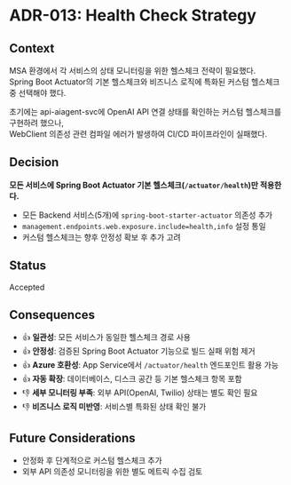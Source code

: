 # ADR-013: Health Check Strategy

## Context
MSA 환경에서 각 서비스의 상태 모니터링을 위한 헬스체크 전략이 필요했다.  
Spring Boot Actuator의 기본 헬스체크와 비즈니스 로직에 특화된 커스텀 헬스체크 중 선택해야 했다.

초기에는 api-aiagent-svc에 OpenAI API 연결 상태를 확인하는 커스텀 헬스체크를 구현하려 했으나,  
WebClient 의존성 관련 컴파일 에러가 발생하여 CI/CD 파이프라인이 실패했다.

## Decision
**모든 서비스에 Spring Boot Actuator 기본 헬스체크(`/actuator/health`)만 적용한다.**

- 모든 Backend 서비스(5개)에 `spring-boot-starter-actuator` 의존성 추가
- `management.endpoints.web.exposure.include=health,info` 설정 통일
- 커스텀 헬스체크는 향후 안정성 확보 후 추가 고려

## Status
Accepted

## Consequences
- 👍 **일관성**: 모든 서비스가 동일한 헬스체크 경로 사용
- 👍 **안정성**: 검증된 Spring Boot Actuator 기능으로 빌드 실패 위험 제거
- 👍 **Azure 호환성**: App Service에서 `/actuator/health` 엔드포인트 활용 가능
- 👍 **자동 확장**: 데이터베이스, 디스크 공간 등 기본 헬스체크 항목 포함
- 👎 **세부 모니터링 부족**: 외부 API(OpenAI, Twilio) 상태는 별도 확인 필요
- 👎 **비즈니스 로직 미반영**: 서비스별 특화된 상태 확인 불가

## Future Considerations
- 안정화 후 단계적으로 커스텀 헬스체크 추가
- 외부 API 의존성 모니터링을 위한 별도 메트릭 수집 검토
